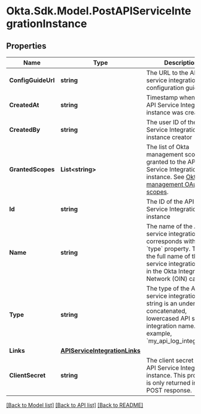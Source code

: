 # Okta.Sdk.Model.PostAPIServiceIntegrationInstance

## Properties

Name | Type | Description | Notes
------------ | ------------- | ------------- | -------------
**ConfigGuideUrl** | **string** | The URL to the API service integration configuration guide | [optional] [readonly] 
**CreatedAt** | **string** | Timestamp when the API Service Integration instance was created | [optional] [readonly] 
**CreatedBy** | **string** | The user ID of the API Service Integration instance creator | [optional] [readonly] 
**GrantedScopes** | **List&lt;string&gt;** | The list of Okta management scopes granted to the API Service Integration instance. See [Okta management OAuth 2.0 scopes](/oauth2/#okta-admin-management). | [optional] 
**Id** | **string** | The ID of the API Service Integration instance | [optional] [readonly] 
**Name** | **string** | The name of the API service integration that corresponds with the &#x60;type&#x60; property. This is the full name of the API service integration listed in the Okta Integration Network (OIN) catalog. | [optional] [readonly] 
**Type** | **string** | The type of the API service integration. This string is an underscore-concatenated, lowercased API service integration name. For example, &#x60;my_api_log_integration&#x60;. | [optional] 
**Links** | [**APIServiceIntegrationLinks**](APIServiceIntegrationLinks.md) |  | [optional] 
**ClientSecret** | **string** | The client secret for the API Service Integration instance. This property is only returned in a POST response. | [optional] [readonly] 

[[Back to Model list]](../README.md#documentation-for-models) [[Back to API list]](../README.md#documentation-for-api-endpoints) [[Back to README]](../README.md)

